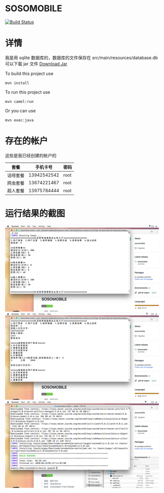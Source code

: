 SOSOMOBILE
=========================

[![Build Status](https://travis-ci.org/joemccann/dillinger.svg?branch=master)](https://github.com/poppyalyx01/sosomobile/releases/tag/1.0)

# 详情
我是用 sqlite 数据库的，数据库的文件保存在 src/main/resources/database.db\
可以下载 jar 文件 [Download Jar](https://github.com/poppyalyx01/sosomobile/releases)

To build this project use

    mvn install

To run this project use
    
    mvn camel:run
    
Or you can use
    
    mvn exec:java

# 存在的帐户

这些是我已经创建的帐户的

| 套餐 | 手机卡号 | 密码 |
| ------ | ------ | ------ |
|话唠套餐| 13942542542 | root |
|网虫套餐| 13674221467 | root |
|超人套餐| 13975784444 | root |


# 运行结果的截图

![alt text](https://github.com/poppyalyx01/sosomobile/blob/master/img01.jpg?raw=true)
![alt text](https://github.com/poppyalyx01/sosomobile/blob/master/img02.jpg?raw=true)
![alt text](https://github.com/poppyalyx01/sosomobile/blob/master/img03.jpg?raw=true)
